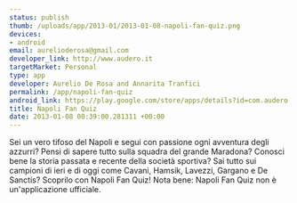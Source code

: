 ```yaml
--- 
status: publish
thumb: /uploads/app/2013-01/2013-01-08-napoli-fan-quiz.png
devices: 
- android
email: aurelioderosa@gmail.com
developer_link: http://www.audero.it
targetMarket: Personal
type: app
developer: Aurelio De Rosa and Annarita Tranfici
permalink: /app/napoli-fan-quiz
android_link: https://play.google.com/store/apps/details?id=com.audero.free.quiz.sscnapoli
title: Napoli Fan Quiz
date: 2013-01-08 00:39:00.281311 +00:00
---
```


Sei un vero tifoso del Napoli e segui con passione ogni avventura degli azzurri? Pensi di sapere tutto sulla squadra del grande Maradona? Conosci bene la storia passata e recente della società sportiva? Sai tutto sui campioni di ieri e di oggi come Cavani, Hamsik, Lavezzi, Gargano e De Sanctis? Scoprilo con Napoli Fan Quiz!
Nota bene: Napoli Fan Quiz non è un'applicazione ufficiale.
